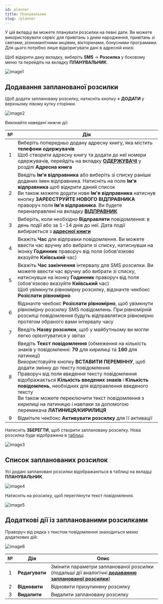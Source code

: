 ```yaml
---
id: planner
title: Планувальник
slug: /planner
---
```


У цій вкладці ви можете планувати розсилки на певні дати. Ви можете використовувати сервіс для привітань з днем народження, привітань зі святами, різноманітними акціями, вікторинами, бонусними програмами. Для цього потрібно лише відкоригувати дані в адресній книзі.

Щоб відкрити дану вкладку, виберіть **SMS** → **Розсилка** у боковому меню та перейдіть на вкладку **ПЛАНУВАЛЬНИК**.

![image1](/img/uk/sms_send_sms_planner/image1.png)

## Додавання запланованої розсилки

Щоб додати заплановану розсилку, натисніть кнопку **+ ДОДАТИ** у верхньому лівому кутку сторінки.

![image2](/img/uk/sms_send_sms_planner/image2.png)

Виконайте наведені нижче дії:

|  №  | Дія |
| :-: | --- |
| 1 | Виберіть попередньо додану адресну книгу, яка містить **телефони одержувачів** <br/> Щоб створити адресну книгу та додати до неї номери одержувачів, перейдіть на вкладку [**ОДЕРЖУВАЧІ**](../address_book/recipients.md) у розділі **Адресна книга** |
| 2 | Введіть **Ім'я відправника** або виберіть зі списку раніше доданих імен відправника. Натисніть на поле **Ім'я відправника** щоб відкрити даний список <br/> Ви також можете додати нове **Ім'я відправника** натиснув кнопку **ЗАРЕЄСТРУЙТЕ НОВОГО ВІДПРАВНИКА** праворуч поля **Ім'я відправника**. Ви будете перенаправлені на вкладку [**ВІДПРАВНИК**](sender_id.md) |
| 3 | Виберіть, коли необхідно **Відправляти** повідомлення: в день події або за 1-14 днів до неї. Дата події вибирається з [**адресної книги**](../address_book/recipients.md) |
| 4 | Вкажіть **Час** для відправки повідомлення. Ви можете ввести час вручну або вибрати зі списку, натиснувши на іконку **Годинник** праворуч від поля (обов'язково вказуйте **Київський** час) |
| 5 | Вкажіть **Час закінчення** інтервалу для SMS розсилки. Ви можете ввести час вручну або вибрати зі списку, натиснувши на іконку **Годинник** праворуч від поля (обов'язково вказуйте **Київський** час) <br/> Щоб увімкнути рівномірну розсилку, відзначте чекбокс **Розіслати рівномірно** |
| 6 | Відзначте чекбокс **Розіслати рівномірно**, щоб увімкнути рівномірну розсилку SMS повідомлень. При рівномірній розсилці повідомлення будуть відправлятися рівномірно протягом обраного вами інтервалу часу |
| 7 | Введіть **Назву розсилки**, щоб у майбутньому ви могли легко орієнтуватися у звітах |
| 8 | Введіть **Текст повідомлення** (обмеження на кількість знаків у повідомленні: **70** для кирилиці та **160** для латиниці) <br/> Використовуйте кнопку **ВСТАВИТИ ПЕРЕМІННУ**, щоб додати змінну до тексту повідомлення <br/> Праворуч від поля введення тексту повідомлення відображається **Кількість введених знаків** і **Кількість повідомлень**, необхідних для відправлення введеного тексту <br/> Ви також можете переключити текст повідомлення з кирилиці на латиницю і навпаки за допомогою перемикача **ЛАТИНИЦЯ/КИРИЛИЦЯ** |
| 9 | Відмітьте чекбокс **Активувати розсилку** для її активації |

Натисніть **ЗБЕРЕГТИ**, щоб створити заплановану розсилку. Нова розсилка буде відображена в [таблиці](#список-запланованих-розсилок).

![image3](/img/uk/sms_send_sms_planner/image3.png)

## Список запланованих розсилок

Усі додані заплановані розсилки відображаються в таблиці на вкладці **ПЛАНУВАЛЬНИК**.

![image4](/img/uk/sms_send_sms_planner/image4.png)

Натисніть на розсилку, щоб переглянути текст повідомлення.

![image5](/img/uk/sms_send_sms_planner/image5.png)

## Додаткові дії із запланованими розсилками

Праворуч від рядка з текстом повідомлення знаходиться меню додаткових дій:

![image6](/img/uk/sms_send_sms_planner/image6.png)

|  №  | Дія | Опис |
| :-: | --- | ---- |
| 1 | **Редагувати** | Змінити параметри запланованої розсилки (подальші дії аналогічні [**додаванню запланованої розсилки**](#додавання-запланованої-розсилки)) |
| 2 | **Відновити** | Відновити призупинену розсилку |
| 3 | **Видалити** | Видалити заплановану розсилку |
